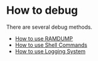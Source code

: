 # How to debug

There are several debug methods.

- [How to use RAMDUMP](../tools/ramdump/HowToUseRamdump.md)  
- [How to use Shell Commands](../apps/system/utils/README.md)  
- [How to use Logging System](HowToUseLoggingSystem.md)
